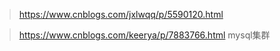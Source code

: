 > https://www.cnblogs.com/jxlwqq/p/5590120.html

> https://www.cnblogs.com/keerya/p/7883766.html  mysql集群


